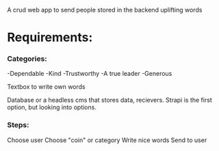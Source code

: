 A crud web app to send people stored in the backend uplifting words

# Requirements:

### Categories:

-Dependable
-Kind
-Trustworthy
-A true leader
-Generous

Textbox to write own words

Database or a headless cms that stores data, recievers. Strapi is the first option, but looking into options.

### Steps:

Choose user
Choose "coin" or category
Write nice words
Send to user
